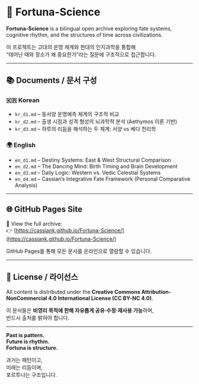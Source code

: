 # 🔮 Fortuna-Science

**Fortuna-Science** is a bilingual open archive exploring fate systems, cognitive rhythm, and the structures of time across civilizations.

이 프로젝트는 고대의 운명 체계와 현대의 인지과학을 통합해  
“태어난 때와 장소가 왜 중요한가”라는 질문에 구조적으로 접근합니다.

---

## 📚 Documents / 문서 구성

### 🇰🇷 Korean
- `kr_d1.md` – 동서양 운명예측 체계의 구조적 비교  
- `kr_d2.md` – 출생 시점과 성격 형성의 뇌과학적 분석 (Aethymos 이론 기반)  
- `kr_d3.md` – 하루의 리듬을 해석하는 두 체계: 서양 vs 베다 천리학

### 🌍 English
- `en_d1.md` – Destiny Systems: East & West Structural Comparison  
- `en_d2.md` – The Dancing Mind: Birth Timing and Brain Development  
- `en_d3.md` – Daily Logic: Western vs. Vedic Celestial Systems  
- `en_d4.md` – Cassian’s Integrative Fate Framework (Personal Comparative Analysis)

---

## 🌐 GitHub Pages Site

📂 View the full archive:  
👉 [https://cassiank.github.io/Fortuna-Science/](https://cassiank.github.io/Fortuna-Science/)

GitHub Pages를 통해 모든 문서를 온라인으로 열람할 수 있습니다.

---

## 📄 License / 라이선스

All content is distributed under the **Creative Commons Attribution-NonCommercial 4.0 International License (CC BY-NC 4.0)**.

이 문서들은 **비영리 목적에 한해 자유롭게 공유·수정·재사용 가능**하며,  
반드시 출처를 밝혀야 합니다.

---

**Past is pattern.  
Future is rhythm.  
Fortuna is structure.**

과거는 패턴이고,  
미래는 리듬이며,  
포르투나는 구조입니다.

